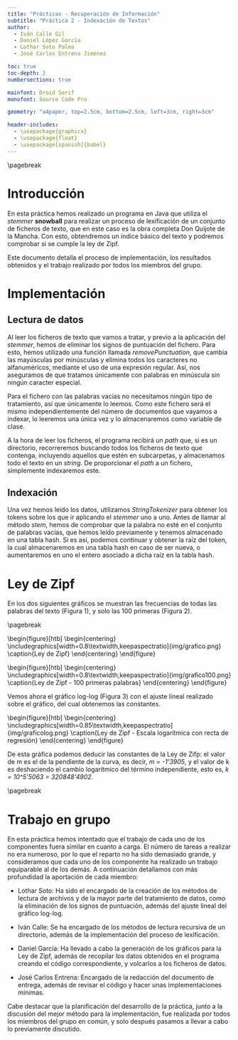 ```yaml
---
title: "Prácticas - Recuperación de Información"
subtitle: "Práctica 2 - Indexación de Textos"
author:
  - Iván Calle Gil
  - Daniel López García
  - Lothar Soto Palma
  - José Carlos Entrena Jiménez

toc: true
toc-depth: 2
numbersections: true

mainfont: Droid Serif
monofont: Source Code Pro

geometry: "a4paper, top=2.5cm, bottom=2.5cm, left=3cm, right=3cm"

header-includes:
  - \usepackage{graphicx}
  - \usepackage{float}
  - \usepackage[spanish]{babel}
---
```

\pagebreak

# Introducción

En esta práctica hemos realizado un programa en Java que utiliza el _stemmer_ __snowball__ para realizar un proceso de lexificación de un conjunto de ficheros de texto, que en este caso es la obra completa Don Quijote de la Mancha. Con esto, obtendremos un índice básico del texto y podremos comprobar si se cumple la ley de Zipf.

Este documento detalla el proceso de implementación, los resultados obtenidos y el trabajo realizado por todos los miembros del grupo.

# Implementación

## Lectura de datos

Al leer los ficheros de texto que vamos a tratar, y previo a la aplicación del _stemmer_, hemos de eliminar los signos de puntuación del fichero. Para esto, hemos utilizado una función llamada _removePunctuation_, que cambia las mayúsculas por minúsculas y elimina todos los caracteres no alfanuméricos, mediante el uso de una expresión regular. Así, nos aseguramos de que tratamos únicamente con palabras en minúscula sin ningún caracter especial.

Para el fichero con las palabras vacías no necesitamos ningún tipo de tratamiento, así que únicamente lo leemos. Como este fichero será el mismo independientemente del número de documentos que vayamos a indexar, lo leeremos una única vez y lo almacenaremos como variable de clase.

A la hora de leer los ficheros, el programa recibirá un _path_ que, si es un directorio, recorreremos buscando todos los ficheros de texto que contenga, incluyendo aquellos que estén en subcarpetas, y almacenamos todo el texto en un _string_. De proporcionar el _path_ a un fichero, simplemente indexaremos este.

## Indexación

Una vez hemos leído los datos, utilizamos _StringTokenizer_ para obtener los tokens sobre los que ir aplicando el _stemmer_ uno a uno. Antes de llamar al método _stem_, hemos de comprobar que la palabra no esté en el conjunto de palabras vacías, que hemos leído previamente y tenemos almacenado en una tabla hash. Si es así, podemos continuar y obtener la raíz del token, la cual almacenaremos en una tabla hash en caso de ser nueva, o aumentaremos en uno el entero asociado a dicha raíz en la tabla hash.

# Ley de Zipf

En los dos siguientes gráficos se muestran las frecuencias de todas las palabras del texto (Figura 1), y solo las 100 primeras (Figura 2).

\pagebreak

\begin{figure}[htb]
\begin{centering}
\includegraphics[width=0.8\textwidth,keepaspectratio]{img/grafico.png}
\caption{Ley de Zipf}
\end{centering}
\end{figure}


\begin{figure}[htb]
\begin{centering}
\includegraphics[width=0.8\textwidth,keepaspectratio]{img/grafico100.png}
\caption{Ley de Zipf - 100 primeras palabras}
\end{centering}
\end{figure}

Vemos ahora el gráfico log-log (Figura 3) con el ajuste lineal realizado sobre el gráfico, del cual obtenemos las constantes.

\begin{figure}[htb]
\begin{centering}
\includegraphics[width=0.85\textwidth,keepaspectratio]{img/graficolog.png}
\caption{Ley de Zipf - Escala logarítmica con recta de regresión}
\end{centering}
\end{figure}

De esta gráfica podemos deducir las constantes de la Ley de Zifp: el valor de m es el de la pendiente de la curva, es decir, _m = -1'3905_, y el valor de k es deshaciendo el cambio logarítmico del término independiente, esto es, _k = 10^5'5063 = 320848'4902_.

\pagebreak

# Trabajo en grupo

En esta práctica hemos intentado que el trabajo de cada uno de los componentes fuera similar en cuanto a carga. El número de tareas a realizar no era numeroso, por lo que el reparto no ha sido demasiado grande, y consideramos que cada uno de los componente ha realizado un trabajo equiparable al de los demás. A continuación detallamos con más profundidad la aportación de cada miembro:

* Lothar Soto: Ha sido el encargado de la creación de los métodos de lectura de archivos y de la mayor parte del tratamiento de datos, como la eliminación de los signos de puntuación, además del ajuste lineal del gráfico log-log.

* Iván Calle: Se ha encargado de los métodos de lectura recursiva de un directorio, además de la implementación del proceso de lexificación.

* Daniel García: Ha llevado a cabo la generación de los gráficos para la Ley de Zipf, además de recopilar los datos obtenidos en el programa creando el código correspondiente, y volcarlos a los ficheros de datos.  

* José Carlos Entrena: Encargado de la redacción del documento de entrega, además de revisar el código y hacer unas implementaciones mínimas.

Cabe destacar que la planificación del desarrollo de la práctica, junto a la discusión del mejor método para la implementación, fue realizada por todos los miembros del grupo en común, y solo después pasamos a llevar a cabo lo previamente discutido.
